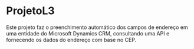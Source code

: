 # ProjetoL3
 Este projeto faz o preenchimento automático dos campos de endereço em uma entidade do Microsoft Dynamics CRM, consultando uma API e fornecendo os dados do endereço com base no CEP.
